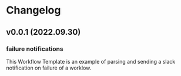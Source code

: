 # Changelog

## v0.0.1 (2022.09.30)

### failure notifications

This Workflow Template is an example of parsing and sending a slack notification on failure of a worklow.
